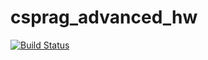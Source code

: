 # csprag_advanced_hw
[![Build Status](https://travis-ci.com/samarth-sarin/csprag_advanced_hw.svg?branch=master)](https://travis-ci.com/samarth-sarin/csprag_advanced_hw)
